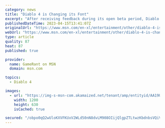 ```yaml
---
category: news
title: "Diablo 4 is Changing its Font"
excerpt: "After receiving feedback during its open beta period, Diablo 4 announces it will be changing the typeface used in some places across the action RPG."
publishedDateTime: 2023-04-15T13:41:07Z
originalUrl: "https://www.msn.com/en-xl/entertainment/other/diablo-4-is-changing-its-font/ar-AA19UdoX"
webUrl: "https://www.msn.com/en-xl/entertainment/other/diablo-4-is-changing-its-font/ar-AA19UdoX"
type: article
quality: 87
heat: 87
published: true

provider:
  name: GameRant on MSN
  domain: msn.com

topics:
  - Diablo 4

images:
  - url: "https://img-s-msn-com.akamaized.net/tenant/amp/entityid/AA19UkJA.img?h=630&w=1200&m=6&q=60&o=t&l=f&f=jpg"
    width: 1200
    height: 630
    isCached: true

secured: "/obpo0qQ2wUloKXVFKUxV2WLd50nN8dvLM908OIijQlgpZTLtwzKbdnbsVQiVv831pmJ4A22SVXSptn+Gw102L+l4n2f87TVobJol46An/wtG/rFL7IzcYtsyyn6nViH4B4pK5TIC4tYJasjfdpXoBCBUSAzt2t3bLSeaKlzMjFm/WXmQ3c5yaIB1/FzkQ5IgrZKVqCA8BEBO4nvkxRRRUecdoeZ4RWZERmuzygg8rn+w2cKSLDzLEl4WrnzWxvaUb2/TCg0hCE4KSw6RPD80ezrXJRDzUr8VAMW/EmNNmGqeTiptQZqcuJeTJtE02udAprhkG9HyQs6qXZWr0tfFVQvQUn82MbUDBhyhRwlLp8=;VtUjk2JFI0yjMlbd5cN6LQ=="
---
```



